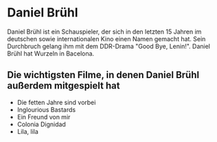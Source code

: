 # Daniel Brühl

Daniel Brühl ist ein Schauspieler, der sich in den letzten 15 Jahren im deutschen sowie internationalen Kino einen Namen gemacht hat. Sein Durchbruch gelang ihm mit dem DDR-Drama "Good Bye, Lenin!". Daniel Brühl hat Wurzeln in Bacelona.

## Die wichtigsten Filme, in denen Daniel Brühl außerdem mitgespielt hat

* Die fetten Jahre sind vorbei
* Inglourious Bastards
* Ein Freund von mir
* Colonia Dignidad
* Lila, lila
